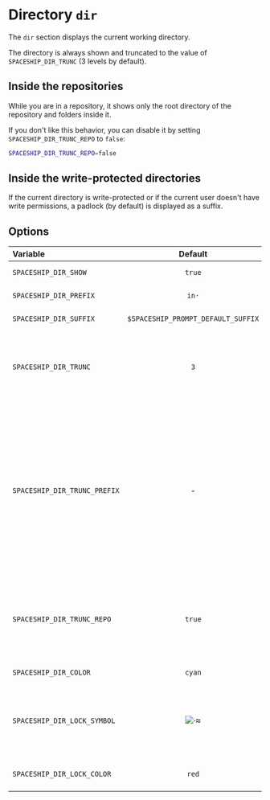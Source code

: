 # Directory `dir`

The `dir` section displays the current working directory.

The directory is always shown and truncated to the value of `SPACESHIP_DIR_TRUNC` (3 levels by default).

## Inside the repositories

While you are in a repository, it shows only the root directory of the repository and folders inside it.

If you don't like this behavior, you can disable it by setting `SPACESHIP_DIR_TRUNC_REPO` to `false`:

```zsh title=".zshrc"
SPACESHIP_DIR_TRUNC_REPO=false
```

## Inside the write-protected directories

If the current directory is write-protected or if the current user doesn't have write permissions, a padlock (by default) is displayed as a suffix.

## Options

| Variable                     |              Default               | Meaning                                                                                                                          |
|:---------------------------- |:----------------------------------:| -------------------------------------------------------------------------------------------------------------------------------- |
| `SPACESHIP_DIR_SHOW`         |               `true`               | Show section                                                                                                                     |
| `SPACESHIP_DIR_PREFIX`       |               `in·`                | Section's prefix                                                                                                                 |
| `SPACESHIP_DIR_SUFFIX`       | `$SPACESHIP_PROMPT_DEFAULT_SUFFIX` | Section's suffix                                                                                                                 |
| `SPACESHIP_DIR_TRUNC`        |                `3`                 | Number of folders of cwd to show in prompt, 0 to show all                                                                        |
| `SPACESHIP_DIR_TRUNC_PREFIX` |                 -                  | Prefix before cwd when it's truncated. For example `…/` or `.../`, empty to disable For example `…/` or `.../`, empty to disable |
| `SPACESHIP_DIR_TRUNC_REPO`   |               `true`               | While in `git` repo, show only root directory and folders inside it                                                              |
| `SPACESHIP_DIR_COLOR`        |               `cyan`               | Section's color                                                                                                                  |
| `SPACESHIP_DIR_LOCK_SYMBOL`  |              ![·][1]              | The symbol displayed if directory is write-protected                                                                             |
| `SPACESHIP_DIR_LOCK_COLOR`   |               `red`                | Color for the lock symbol                                                                                                        |

<!-- References -->

[1]: https://user-images.githubusercontent.com/10276208/46248218-4af95d80-c434-11e8-8e25-595d792503f1.png
